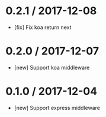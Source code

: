0.2.1 / 2017-12-08
==================
- [fix] Fix koa return next

0.2.0 / 2017-12-07
==================
* [new] Support koa middleware

0.1.0 / 2017-12-04
==================
* [new] Support express middleware
